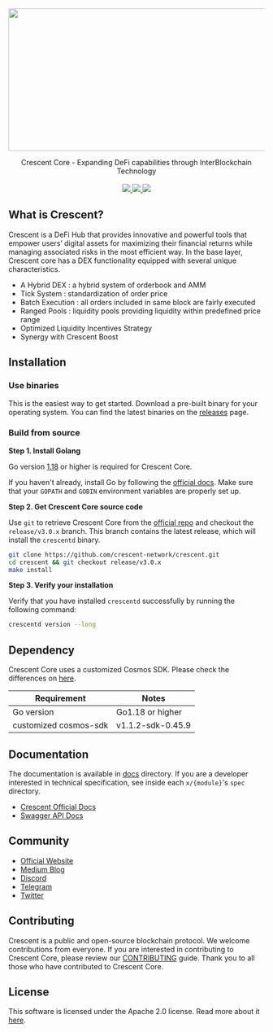 <p>&nbsp;</p>
<p align="center">

<img src="crescent_core_image.png" width=700 height=280>

</p>

<p align="center">
Crescent Core - Expanding DeFi capabilities through InterBlockchain Technology<br/><br/>

<a href="https://pkg.go.dev/github.com/crescent-network/crescent">
    <img src="https://pkg.go.dev/badge/github.com/crescent-network/crescent">
</a>
<a href="https://codecov.io/gh/crescent-network/crescent">
    <img src="https://codecov.io/gh/crescent-network/crescent/branch/main/graph/badge.svg">
</a>
<img src="https://github.com/crescent-network/crescent/actions/workflows/test.yml/badge.svg">
</p>


## What is Crescent?

Crescent is a DeFi Hub that provides innovative and powerful tools that empower users’ digital assets for maximizing their financial returns while managing associated risks in the most efficient way. In the base layer, Crescent core has a DEX functionality equipped with several unique characteristics.

- A Hybrid DEX : a hybrid system of orderbook and AMM
- Tick System : standardization of order price
- Batch Execution : all orders included in same block are fairly executed
- Ranged Pools : liquidity pools providing liquidity within predefined price range
- Optimized Liquidity Incentives Strategy
- Synergy with Crescent Boost

## Installation

### Use binaries

This is the easiest way to get started. Download a pre-built binary for your operating system. You can find the latest binaries on the [releases](https://github.com/crescent-network/crescent/releases) page.

### Build from source

**Step 1. Install Golang**

Go version [1.18](https://go.dev/doc/go1.18) or higher is required for Crescent Core.

If you haven't already, install Go by following the [official docs](https://golang.org/doc/install). Make sure that your `GOPATH` and `GOBIN` environment variables are properly set up.

**Step 2. Get Crescent Core source code**

Use `git` to retrieve Crescent Core from the [official repo](https://github.com/crescent-network/crescent/) and checkout the `release/v3.0.x` branch. This branch contains the latest release, which will install the `crescentd` binary.

```bash
git clone https://github.com/crescent-network/crescent.git
cd crescent && git checkout release/v3.0.x
make install
```

**Step 3. Verify your installation**

Verify that you have installed `crescentd` successfully by running the following command:

```bash
crescentd version --long
```

## Dependency

Crescent Core uses a customized Cosmos SDK. Please check the differences on [here](https://github.com/crescent-network/cosmos-sdk/compare/v0.45.9...v1.1.2-sdk-0.45.9).

| Requirement           | Notes             |
|-----------------------|-------------------|
| Go version            | Go1.18 or higher  |
| customized cosmos-sdk | v1.1.2-sdk-0.45.9 |

## Documentation

The documentation is available in [docs](docs) directory. If you are a developer interested in technical specification, see inside each `x/{module}`'s `spec` directory.

* [Crescent Official Docs](https://docs.crescent.network/)
* [Swagger API Docs](https://app.swaggerhub.com/apis-docs/crescent/crescent/2.0.0)

## Community

* [Official Website](https://crescent.network/)
* [Medium Blog](https://crescentnetwork.medium.com/)
* [Discord](https://discord.com/invite/vmjfqHy4UA)
* [Telegram](https://t.me/+5lJ33oeqV2QwYzQ1)
* [Twitter](https://twitter.com/CrescentHub)

## Contributing

Crescent is a public and open-source blockchain protocol. We welcome contributions from everyone. If you are interested in contributing to Crescent Core, please review our [CONTRIBUTING](CONTRIBUTING.md) guide. Thank you to all those who have contributed to Crescent Core.

## License

This software is licensed under the Apache 2.0 license. Read more about it [here](LICENSE).
